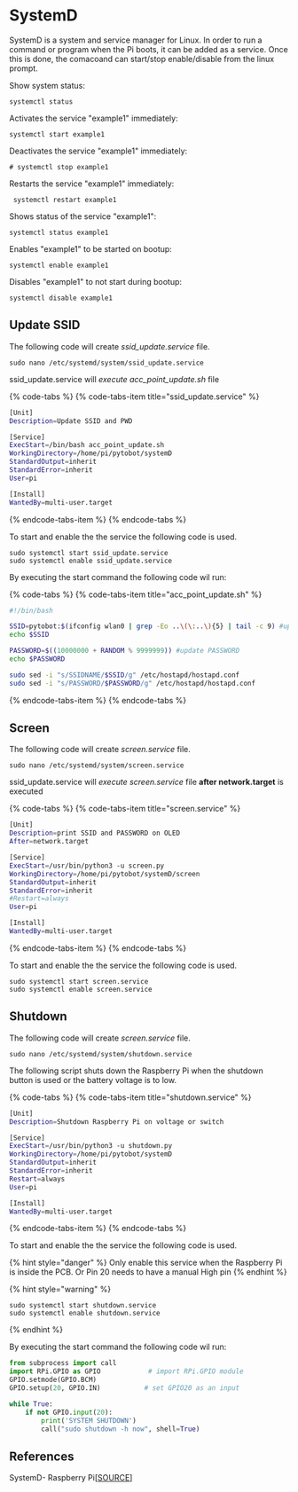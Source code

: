# SystemD

SystemD is a system and service manager for Linux. In order to run a command or program when the Pi boots, it can be added as a service. Once this is done, the comacoand can start/stop enable/disable from the linux prompt.

Show system status:

```text
systemctl status
```

Activates the service "example1" immediately:

```text
systemctl start example1
```

Deactivates the service "example1" immediately:

```text
# systemctl stop example1
```

Restarts the service "example1" immediately:

```text
 systemctl restart example1
```

Shows status of the service "example1":

```text
systemctl status example1
```

Enables "example1" to be started on bootup:

```text
systemctl enable example1
```

Disables "example1" to not start during bootup:

```text
systemctl disable example1
```

## Update SSID

The following code will create _ssid\_update.service_ file.

```text
sudo nano /etc/systemd/system/ssid_update.service
```

ssid\_update.service will _execute acc\_point\_update.sh_ file

{% code-tabs %}
{% code-tabs-item title="ssid\_update.service" %}
```bash
[Unit]
Description=Update SSID and PWD

[Service]
ExecStart=/bin/bash acc_point_update.sh
WorkingDirectory=/home/pi/pytobot/systemD
StandardOutput=inherit
StandardError=inherit
User=pi

[Install]
WantedBy=multi-user.target
```
{% endcode-tabs-item %}
{% endcode-tabs %}

To start and enable the the service the following code is used.

```text
sudo systemctl start ssid_update.service
sudo systemctl enable ssid_update.service
```

By executing the start command the following code wil run:

{% code-tabs %}
{% code-tabs-item title="acc\_point\_update.sh" %}
```bash
#!/bin/bash

SSID=pytobot:$(ifconfig wlan0 | grep -Eo ..\(\:..\){5} | tail -c 9) #update SSID 
echo $SSID

PASSWORD=$((10000000 + RANDOM % 9999999)) #update PASSWORD
echo $PASSWORD

sudo sed -i "s/SSIDNAME/$SSID/g" /etc/hostapd/hostapd.conf
sudo sed -i "s/PASSWORD/$PASSWORD/g" /etc/hostapd/hostapd.conf
```
{% endcode-tabs-item %}
{% endcode-tabs %}

## Screen

The following code will create _screen.service_ file.

```text
sudo nano /etc/systemd/system/screen.service
```

ssid\_update.service will _execute screen.service_ file **after network.target** is executed

{% code-tabs %}
{% code-tabs-item title="screen.service" %}
```bash
[Unit]
Description=print SSID and PASSWORD on OLED 
After=network.target

[Service]
ExecStart=/usr/bin/python3 -u screen.py
WorkingDirectory=/home/pi/pytobot/systemD/screen
StandardOutput=inherit
StandardError=inherit
#Restart=always
User=pi

[Install]
WantedBy=multi-user.target
```
{% endcode-tabs-item %}
{% endcode-tabs %}

To start and enable the the service the following code is used.

```text
sudo systemctl start screen.service
sudo systemctl enable screen.service
```

## Shutdown

The following code will create _screen.service_ file.

```text
sudo nano /etc/systemd/system/shutdown.service
```

The following script shuts down the Raspberry Pi when the shutdown button is used or the battery voltage is to low.

{% code-tabs %}
{% code-tabs-item title="shutdown.service" %}
```bash
[Unit]
Description=Shutdown Raspberry Pi on voltage or switch 

[Service]
ExecStart=/usr/bin/python3 -u shutdown.py
WorkingDirectory=/home/pi/pytobot/systemD
StandardOutput=inherit
StandardError=inherit
Restart=always
User=pi

[Install]
WantedBy=multi-user.target
```
{% endcode-tabs-item %}
{% endcode-tabs %}

To start and enable the the service the following code is used.

{% hint style="danger" %}
Only enable this service when the Raspberry Pi is inside the PCB. Or Pin 20 needs to have a manual High pin
{% endhint %}

{% hint style="warning" %}
```text
sudo systemctl start shutdown.service
sudo systemctl enable shutdown.service
```
{% endhint %}

By executing the start command the following code wil run:

```python
from subprocess import call
import RPi.GPIO as GPIO            # import RPi.GPIO module
GPIO.setmode(GPIO.BCM)
GPIO.setup(20, GPIO.IN)           # set GPIO20 as an input

while True:
    if not GPIO.input(20):
        print('SYSTEM SHUTDOWN')
        call("sudo shutdown -h now", shell=True)
```

## References

SystemD- Raspberry Pi\[[SOURCE](https://www.raspberrypi.org/documentation/linux/usage/systemd.md)\]

